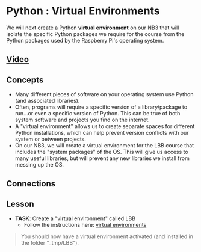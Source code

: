 # Python : Virtual Environments
We will next create a Python **virtual environment** on our NB3 that will isolate the specific Python packages we require for the course from the Python packages used by the Raspberry Pi's operating system.

## [Video]()

## Concepts
- Many different pieces of software on your operating system use Python (and associated libraries).
- Often, programs will require a specific version of a library/package to run...or even a specific version of Python. This can be true of both system software and projects you find on the internet.
- A "virtual environment" allows us to create separate spaces for different Python installations, which can help prevent version conflicts with our system or between projects.
- On our NB3, we will create a virtual environment for the LBB course that includes the "system packages" of the OS. This will give us access to many useful libraries, but will prevent any new libraries we install from messing up the OS.

## Connections

## Lesson

- **TASK**: Create a "virtual environment" called LBB
    - Follow the instructions here: [virtual environments](../../../boxes/python/virtual_environments/README.md)
> You should now have a virtual environment activated (and installed in the folder "_tmp/LBB").
